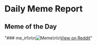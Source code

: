 # Daily Meme Report

## Meme of the Day
"### me_irl\n\n![Meme](https://i.redd.it/t458moz368ef1.png)\n\n[View on Reddit](https://redd.it/1m5i6l9)"
